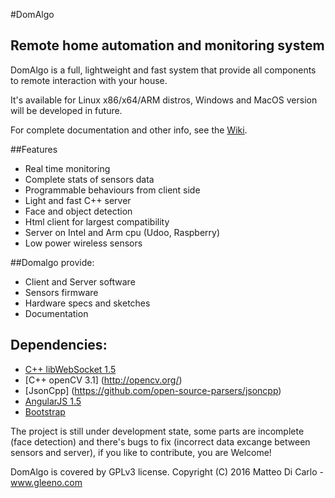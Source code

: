 #DomAlgo
## Remote home automation and monitoring system

DomAlgo is a full, lightweight and fast system that provide all components to remote interaction with your house.

It's available for Linux x86/x64/ARM distros, Windows and MacOS version will be developed in future.

For complete documentation and other info, see the [Wiki](https://github.com/Gleeno/DomAlgo/wiki).

##Features
  - Real time monitoring
  - Complete stats of sensors data
  - Programmable behaviours from client side
  - Light and fast C++ server
  - Face and object detection
  - Html client for largest compatibility
  - Server on Intel and Arm cpu (Udoo, Raspberry)
  - Low power wireless sensors

##Domalgo provide:
  - Client and Server software
  - Sensors firmware
  - Hardware specs and sketches
  - Documentation

## Dependencies:
  -  [C++ libWebSocket 1.5](https://github.com/warmcat/libwebsockets/commits/v1.7-stable)
  -  [C++ openCV 3.1] (http://opencv.org/)
  -  [JsonCpp] (https://github.com/open-source-parsers/jsoncpp)
  -  [AngularJS 1.5](https://angularjs.org/)
  -  [Bootstrap](http://getbootstrap.com/)

The project is still under development state, some parts are incomplete (face detection) and there's bugs to fix (incorrect data excange between sensors and server), if you like to contribute, you are Welcome!

DomAlgo is covered by GPLv3 license. Copyright (C) 2016 Matteo Di Carlo - www.gleeno.com
